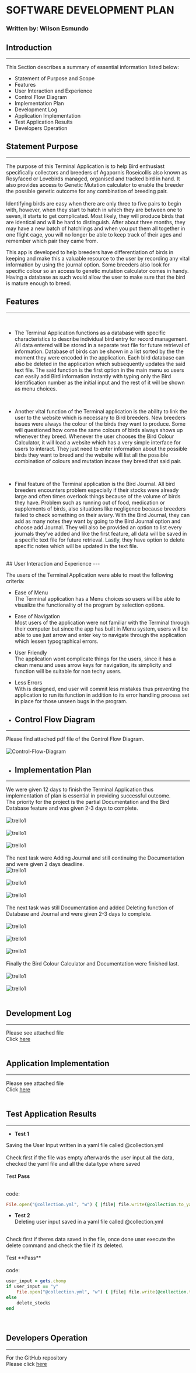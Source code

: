 # SOFTWARE DEVELOPMENT PLAN
### Written by: Wilson Esmundo

## Introduction
---
This Section describes a summary of essential information listed below:
* Statement of Purpose and Scope
* Features
* User Interaction and Experience
* Control Flow Diagram
* Implementation Plan
* Development Log
* Application Implementation
* Test Application Results
* Developers Operation

## Statement Purpose
---
The purpose of this Terminal Application is to help Bird enthusiast specifically collectors and breeders of Agapornis Roseicollis also known as Rosyfaced or Lovebirds managed, organised and tracked bird in hand.  It also provides access to Genetic Mutation calculator to enable the breeder the possible genetic outcome for any combination of breeding pair.<br>
<br>
Identifying birds are easy when there are only three to five pairs to begin with, however, when they start to hatch in which they are between one to seven, it starts to get complicated. Most likely, they will produce birds that are identical and will be hard to distinguish. After about three months, they may have a new batch of hatchlings and when you put them all together in one flight cage, you will no longer be able to keep track of their ages and remember which pair they came from.

This app is developed to help breeders have differentiation of birds in keeping and make this a valuable resource to the user by recording any vital information by using the journal option. Some breeders also look for specific colour so an access to genetic mutation calculator comes in handy. Having a database as such would allow the user to make sure that the bird is mature enough to breed.



## Features
---
<br>

* The Terminal Application functions as a database with specific characteristics to describe individual bird entry for record management. All data entered will be stored in a separate text file for future retrieval of information. Database of birds can be shown in a list sorted by the the moment they were encoded in the application. Each bird database can also be deleted in the application which subsequently updates the said text file. The said function is the first option in the main menu so users can easily add Bird information instantly with typing only the Bird Identification number as the initial input and the rest of it will be shown as menu choices.<br>
<br>

* Another vital function of the Terminal application is the ability to link the user to the website which is necessary to Bird breeders. New breeders issues were always the colour of the birds they want to produce.  Some will questioned how come the same colours of birds always shows up whenever they breed. Whenever the user chooses the Bird Colour Calculator, it will load a website which has a very simple interface for users to interact. They just need to enter information about the possible birds they want to breed and the website will list all the possible combination of colours and mutation incase they breed that said pair.<br>
<br>

* Final feature of the Terminal application is the Bird Journal.  All bird breeders encounters problem especially if their stocks were already large and often times overlook things because of the volume of birds they have. Problem such as running out of food, medication or supplements of birds, also situations like negligence because breeders failed to check something on their aviary. With the Bird Journal, they can add as many notes they want by going to the Bird Journal option and choose add Journal. They will also be provided an option to list every journals they've added and like the first feature, all data will be saved in a specific text file for future retrieval. Lastly, they have option to delete specific notes which will be updated in the text file. <br>
<br>
 ## User Interaction and Experience
---

The users of the Terminal Application were able to meet the following criteria:<br>

* Ease of Menu<br>
The Terminal application has a Menu choices so users will be able to visualize the functionality of the program by selection options.<br>

* Ease of Navigation<br>
Most users of the application were not familiar with the Terminal through their computer but since the app has built in Menu system, users will be able to use just arrow and enter key to navigate through the application which lessen typographical errors.<br>
* User Friendly<br>
The application wont complicate things for the users, since it has a clean menu and uses arrow keys for navigation, its simplicity and function will be suitable for non techy users.<br>
* Less Errors<br>
With is designed, end user will commit less mistakes thus preventing the application to run its function in addition to its error handling process set in place for those unseen bugs in the program.



* ## Control Flow Diagram
---
Please find attached pdf file of the Control Flow Diagram.<br>
<br>
![Control-Flow-Diagram](./control_flow_birdie.jpg)<br>


* ## Implementation Plan
---
We were given 12 days to finish the Terminal Application thus implementation of plan is essential in providing successful outcome.<br>
The priority for the project is the partial Documentation and the Bird Database feature and was given 2-3 days to complete.<br>
<br>
![trello1](./trello_1.png)<br>
<br>
![trello1](./trello_documentation.png)<br>
<br>
![trello1](./trello_add_database.png)<br>
<br>
The next task were Adding Journal and still continuing the Documentation and were given 2 days deadline.<br>
![trello1](./trello_2.png)<br>
<br>
![trello1](./trello_documentation1.png)<br>
<br>
![trello1](./trello_add_database1.png)<br>
<br>
The next task was still Documentation and added Deleting function of Database and Journal and were given 2-3 days to complete.<br>
<br>
![trello1](./trello_3.png)<br>
<br>
![trello1](./trello_delete_database.png)<br>
<br>
![trello1](./trello_delete_database1.png)<br>
<br>
Finally the Bird Colour Calculator and Documentation were finished last.<br>
<br>
![trello1](./trello_4.png)<br>
<br>
![trello1](./trello_calculator.png)<br>
<br>
 ## Development Log
---
Please see attached file <br>
Click [here](./development-log.md)<br>
<br>
## Application Implementation
---
Please see attached file <br>
Click [here](./help.md)<br>
<br>
## Test Application Results
---
* **Test 1** <br> 

Saving the User Input written in a yaml file called @collection.yml <br>
<br>
Check first if the file was empty afterwards the user input all the data, checked the yaml file and all the data type where saved<br>
<br>
Test **Pass**<br>


<br>code:<br>


```ruby
File.open("@collection.yml", "w") { |file| file.write(@collection.to_yaml) }
```

* **Test 2** <br>
Deleting user input saved in a yaml file called @collection.yml<br>
<br>
Check first if theres data saved in the file, once done user execute the delete command and check the file if its deleted.<br>
<br>
Test  **Pass**<br>

<br>
code:<br>

```ruby 
user_input = gets.chomp
if user_input == "y" 
    File.open("@collection.yml", "w") { |file| file.write(@collection.to_yaml) }
else
    delete_stocks
end
```
<br>

## Developers Operation
---
For the GitHub repository<br>
Please click [here](https://github.com/charliegucci/T1A2)







 
